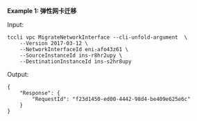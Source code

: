 **Example 1: 弹性网卡迁移**



Input: 

```
tccli vpc MigrateNetworkInterface --cli-unfold-argument  \
    --Version 2017-03-12 \
    --NetworkInterfaceId eni-afo43z61 \
    --SourceInstanceId ins-r8hr2upy \
    --DestinationInstanceId ins-s2hr8upy
```

Output: 
```
{
    "Response": {
        "RequestId": "f23d1450-ed00-4442-98d4-be409e625e6c"
    }
}
```


